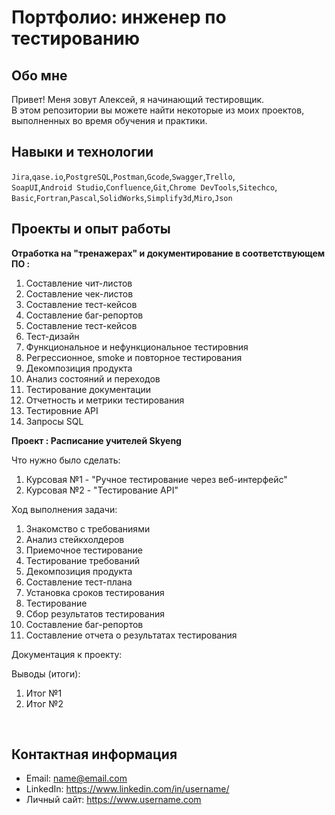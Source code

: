 # Портфолио: инженер по тестированию

## **Обо мне**

Привет! Меня зовут Алексей, я начинающий тестировщик. <br>
В этом репозитории вы можете найти некоторые из моих проектов, выполненных во время обучения и практики.
<br>

## Навыки и технологии
``Jira``,``qase.io``,``PostgreSQL``,``Postman``,``Gcode``,``Swagger``,``Trello``, <br>
``SoapUI``,``Android Studio``,``Confluence``,``Git``,``Chrome DevTools``,``Sitechco``, <br>
``Basic``,``Fortran``,``Pascal``,``SolidWorks``,``Simplify3d``,``Miro``,``Json``




## Проекты и опыт работы

**Отработка на "тренажерах" и документирование в соответствующем ПО :**

<ol>
  <li>Составление чит-листов</li>
  <li>Составление чек-листов</li>
  <li>Составление тест-кейсов</li>
  <li>Составление баг-репортов</li>
  <li>Составление тест-кейсов</li>
  <li>Тест-дизайн</li>
  <li>Функциональное и нефункциональное тестировния</li>
  <li>Регрессионное, smoke и повторное тестирования</li>
  <li>Декомпозиция продукта</li>
  <li>Анализ состояний и переходов</li>
  <li>Тестирование документации</li>
  <li>Отчетность и метрики тестирования</li>
  <li>Тестировние API</li>
  <li>Запросы SQL</li>
</ol>

**Проект  : Расписание учителей Skyeng**
<p>Что нужно было сделать:<p>
<ol>
  <li>Курсовая №1 - "Ручное тестирование через веб-интерфейс"</li>
  <li>Курсовая №2 - "Тестирование API"</li>
</ol>

<p>Ход выполнения задачи:<p>

<ol>
  <li>Знакомство с требованиями</li>
  <li>Анализ стейкхолдеров</li>
  <li>Приемочное тестирование</li>
  <li>Тестирование требований</li>
  <li>Декомпозиция продукта</li>
  <li>Составление тест-плана</li>
  <li>Установка сроков тестирования</li>
  <li>Тестирование</li>
  <li>Сбор результатов тестирования</li>
  <li>Составление баг-репортов</li>
  <li>Составление отчета о результатах тестирования</li>
</ol>

Документация к проекту: 
 
 <p>Выводы (итоги):<p>
<ol>
  <li>Итог №1</li>
  <li>Итог №2</li>
</ol>


<br> 


## Контактная информация
- Email: name@email.com
- LinkedIn: https://www.linkedin.com/in/username/
- Личный сайт: https://www.username.com
